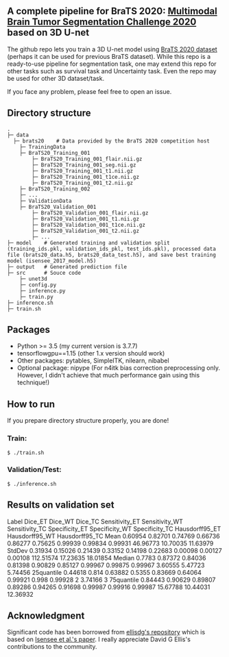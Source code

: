 ## A complete pipeline for BraTS 2020: [Multimodal Brain Tumor Segmentation Challenge 2020](https://www.med.upenn.edu/cbica/brats2020/) based on 3D U-net

The github repo lets you train a 3D U-net model using [BraTS 2020 dataset](https://www.med.upenn.edu/cbica/brats2020/data.html) (perhaps it can be used for previous BraTS dataset). While this repo is a ready-to-use pipeline for segmentation task, one may extend this repo for other tasks such as survival task and Uncertainty task. Even the repo may be used for other 3D dataset/task.

If you face any problem, please feel free to open an issue.

## Directory structure

```
.
├─ data
  ├─ brats20	# Data provided by the BraTS 2020 competition host
    ├─ TrainingData
	├─ BraTS20_Training_001
	    ├─ BraTS20_Training_001_flair.nii.gz
	    ├─ BraTS20_Training_001_seg.nii.gz
	    ├─ BraTS20_Training_001_t1.nii.gz
	    ├─ BraTS20_Training_001_t1ce.nii.gz
	    ├─ BraTS20_Training_001_t2.nii.gz
	├─ BraTS20_Training_002
	├─ ...
    ├─ ValidationData
	├─ BraTS20_Validation_001
	    ├─ BraTS20_Validation_001_flair.nii.gz
	    ├─ BraTS20_Validation_001_t1.nii.gz
	    ├─ BraTS20_Validation_001_t1ce.nii.gz
	    ├─ BraTS20_Validation_001_t2.nii.gz
	    ├─ ...
├─ model	# Generated training and validation split (training_ids.pkl, validation_ids_pkl, test_ids.pkl), processed data file (brats20_data.h5, brats20_data_test.h5), and save best training model (isensee_2017_model.h5)
├─ output	# Generated prediction file
├─ src		# Souce code
    ├─ unet3d
    ├─ config.py
    ├─ inference.py
    ├─ train.py
├─ inference.sh
├─ train.sh
```

## Packages
- Python >= 3.5 (my current version is 3.7.7)
- tensorflowgpu==1.15 (other 1.x version should work)
- Other packages: pytables, SimpleITK, nilearn, nibabel
- Optional package: nipype (For n4itk bias correction preprocessing only. However, I didn't achieve that much performance gain using this technique!)

## How to run
If you prepare directory structure properly, you are done!

### Train:
~~~
$ ./train.sh
~~~
### Validation/Test:
~~~
$ ./inference.sh
~~~

## Results on validation set
Label		Dice_ET	Dice_WT	Dice_TC	Sensitivity_ET	Sensitivity_WT	Sensitivity_TC	Specificity_ET	Specificity_WT	Specificity_TC	Hausdorff95_ET	Hausdorff95_WT	Hausdorff95_TC
Mean		0.60954	0.82701	0.74769	0.66736	0.86277	0.75625	0.99939	0.99834	0.99931	46.96773	10.70035	11.63979
StdDev		0.31934	0.15026	0.21439	0.33152	0.14198	0.22683	0.00098	0.00127	0.00108	112.51574	17.23635	18.01854
Median		0.7783	0.87372	0.84036	0.81398	0.90829	0.85127	0.99967	0.99875	0.99967	3.60555		5.47723		5.74456
25quantile	0.44618	0.814	0.63882	0.5355	0.83669	0.64064	0.99921	0.998	0.99928	2		3.74166		3
75quantile	0.84443	0.90629	0.89807	0.89286	0.94265	0.91698	0.99987	0.99916	0.99987	15.67788	10.44031	12.36932


## Acknowledgment
Significant code has been borrowed from [ellisdg's repository](https://github.com/ellisdg/3DUnetCNN) which is based on [Isensee et al.'s paper](https://doi.org/10.1007/978-3-030-11726-9_21). I really appreciate David G Ellis's contributions to the community.

